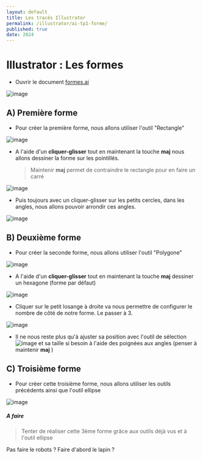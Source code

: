 ```yaml
---
layout: default
title: Les tracés Illustrator
permalink: /illustrator/ai-tp1-forme/
published: true
date: 2024
---
```

# Illustrator : Les formes

- Ouvrir le document  [formes.ai](formes.ai)

![image](https://github.com/user-attachments/assets/4d0fc69f-f7ef-41d5-ac81-05391a3552d8)

## A) Première forme

- Pour créer la première forme, nous allons utiliser l'outil "Rectangle"
  
![image](https://github.com/user-attachments/assets/ee6b7fdd-ad54-4d31-a1f5-f095491b61e0)

- A l'aide d'un **cliquer-glisser** tout en maintenant la touche **maj** <i class="fas fa-arrow-up"></i> nous allons dessiner la forme sur les pointillés.

  > Maintenir **maj** <i class="fas fa-arrow-up"></i> permet de contraindre le rectangle pour en faire un carré

![image](https://github.com/user-attachments/assets/3c7b1800-1731-48f0-a88d-ac02d3e84d29)

- Puis toujours avec un cliquer-glisser sur les petits cercles, dans les angles, nous allons pouvoir arrondir ces angles.

![image](https://github.com/user-attachments/assets/da1c8988-7925-4dd0-83a5-330afcc58d8a)


## B) Deuxième forme

- Pour créer la seconde forme, nous allons utiliser l'outil "Polygone"
  
![image](https://github.com/user-attachments/assets/9755d1ff-96e2-4116-99eb-0fd8f52c2c5c)

- A l'aide d'un **cliquer-glisser** tout en maintenant la touche **maj** <i class="fas fa-arrow-up"></i> dessiner un hexagone (forme par défaut)

![image](https://github.com/user-attachments/assets/b88e8890-fb0e-45af-bdd6-06d0a29dd0de)

- Cliquer sur le petit losange à droite va nous permettre de configurer le nombre de côté de notre forme. Le passer à 3.
 
![image](https://github.com/user-attachments/assets/75560f18-69f7-4e34-b065-d60d6d91228b)

- Il ne nous reste plus qu'à ajuster sa position avec l'outil de sélection ![image](https://github.com/user-attachments/assets/0df7474e-714d-45bc-8237-3cab55df222f) et sa taille si besoin à l'aide des poignées aux angles (penser à maintenir **maj** <i class="fas fa-arrow-up"></i>)

## C) Troisième forme

- Pour créer cette troisième forme, nous allons utiliser les outils précédents ainsi que l'outil ellipse

![image](https://github.com/user-attachments/assets/a6086e21-9b39-44c3-9a73-faac05fe289c)

##### A faire
> Tenter de réaliser cette 3ème forme grâce aux outils déjà vus et à l'outil ellipse


Pas faire le robots ?
Faire d'abord le lapin ?
